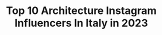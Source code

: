 ---
title: Top 10 Architecture Instagram Influencers In Italy in 2023
description: >-
  Find top architecture Instagram influencers in Italy in 2023. Most popular hashtags: #italy #italia #ig #mountains.
platform: Instagram
hits: 758
text_top: Analyze the top-rated Instagram profiles on inBeat.
text_bottom: Our database aggregates 758 Instagram influencers like this in Italy for you to contact.
profiles:
  - username: "archepidemic26"
    fullname: >-
      🏨
    bio: >-
      architecture!
    location: "Italy"
    followers: 4368
    engagement: 854
    commentsToLikes: 0.015607
    id: ck138m60agwxj0i19q6pqokxd
    verified: false
    hashtags: ""
  - username: "jovanabaco"
    fullname: >-
      Jovana Baco
    bio: >-
      🇷🇸🇮🇹🇬🇧 📍 Milan/Verona | 25 Architecture | IUAV Interior Design | NABA
    location: "Italy"
    followers: 6018
    engagement: 1225
    commentsToLikes: 0.102414
    id: ck5q1s9o5cj2w0i11vhvrwppl
    verified: false
    hashtags: "#presetbundle, #shorthair, #italia, #mood"
  - username: "hashtagitaly"
    fullname: >-
      Marcela Photographer in Italy
    bio: >-
      Fotógrafa brasileira na Itália 🇧🇷🇺🇸🇮🇹 MARCELA SCHNEIDER FERREIRA Wedding |Lifestyle |Fashion |Architecture @lelaschneider +39 331 54 59 866
    location: "Italy"
    followers: 16763
    engagement: 255
    commentsToLikes: 0.087222
    id: ck5ztvg4a173w0i14rr9ga8yv
    verified: false
    hashtags: "#photographerinflorence, #romanticshooting, #italia, #photographerinitaly"
  - username: "__federicarusso"
    fullname: >-
      Federica Russo
    bio: >-
      📍 Salerno, Italy 🤳🏻 IG filters creator 📚 Architecture and Building Engineering 📸 IG PRESET 👇🏻
    location: "Italy"
    followers: 62767
    engagement: 206
    commentsToLikes: 0.035735
    id: ckf5uir6ql3a90j239w8zuusc
    verified: false
    hashtags: "#contemporaryart, #sneakersaddict, #stroiliofficial, #poesia"
  - username: "s_marelli"
    fullname: >-
      Stefano Marelli
    bio: >-
      Into architecture, engineering, 3d modeling Love photography 🔭🌍Brescia, Italy 🇮🇹 🌐Google Local Guide🏞️
    location: "Italy"
    followers: 5872
    engagement: 1469
    commentsToLikes: 0.222724
    id: ck6twfywyrrlc0j71r0amajyt
    verified: false
    hashtags: "#italytravel, #turismobrescia, #wonderfuldestinations, #earthpix"
  - username: "pigreco1971"
    fullname: >-
      Pierluigi 🤓
    bio: >-
      World in my eyes 🌍 Engineer 📐 Art & architecture lover 😍 Taking photos for fun 📷 📱 @raw_community_member PLATINUM | @roma_cartoline_ Rome - Italy 🇮🇹
    location: "Italy"
    followers: 6735
    engagement: 1501
    commentsToLikes: 0.101354
    id: ck0u2dpr3zkgv0i1912u6sly2
    verified: false
    hashtags: "#sorianonelcimino, #quiriters, #museide, #volgoitalia"
  - username: "lovegod83"
    fullname: >-
      Simone Lovegod®️
    bio: >-
      📍Rome, 🗓 37 years old. ❗️Admin 👤➡️ @oh_myrome and @romeofdoors ❤️ Architecture, photography, Life. 🇯🇵 lover 📱iPhone 11 Pro Max 📸 Canon Eos 1200 🌈
    location: "Italy"
    followers: 6514
    engagement: 814
    commentsToLikes: 0.007329
    id: ck8t993sjn9ql0j78k4h1zp36
    verified: false
    hashtags: "#travelblogger, #travelgram, #thebeardedhomo, #menwithbeard"
  - username: "_vindobona_1"
    fullname: >-
      Markus 👉🏻Symmetry/Travel/Urban
    bio: >-
      🇦🇹&🇨🇭📌 from above and below•night•day•symmetry• architecture•travel•tones Mod.: @viennaphotogroup 🔗Owner of @_vindobona_1 • @_vindobona_2
    location: "Italy"
    followers: 8594
    engagement: 1094
    commentsToLikes: 0.118530
    id: ckf5m8cm9sq6v0j23a1jz3s7e
    verified: false
    hashtags: "#visitaustria, #vibegramz, #travel, #ig"
  - username: "garlailau"
    fullname: >-
      Gar Lai Lau
    bio: >-
      Drawing Architecture Hong Kong Message for Commissions Shop prints:
    location: "Italy"
    followers: 13721
    engagement: 1486
    commentsToLikes: 0.049601
    id: ck8ta698tqld60j78dir16y7m
    verified: false
    hashtags: "#illustration, #mastersketchers, #inkonpaper, #moleskine"
  - username: "anna_illes_"
    fullname: >-
      Anna Illes
    bio: >-
      architect // photographer 📍 Budapest based 📷 architecture | automotive | travel 📩 hello@annailles.com 👇 For more click here:
    location: "Italy"
    followers: 11320
    engagement: 1282
    commentsToLikes: 0.051983
    id: ck5cgo2x2p7mz0i1147nwc8ii
    verified: false
    hashtags: "#travellingthroughtheworld, #travelphoto, #river, #travelguide"
---